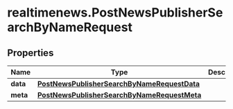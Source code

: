 # realtimenews.PostNewsPublisherSearchByNameRequest

## Properties

Name | Type | Description | Notes
------------ | ------------- | ------------- | -------------
**data** | [**PostNewsPublisherSearchByNameRequestData**](PostNewsPublisherSearchByNameRequestData.md) |  | 
**meta** | [**PostNewsPublisherSearchByNameRequestMeta**](PostNewsPublisherSearchByNameRequestMeta.md) |  | [optional] 


